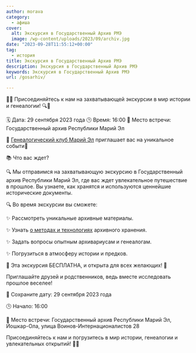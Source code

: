 ```yaml
---
author: morava
category:
  - афиша
cover:
  alt: Экскурсия в Государственный Архив РМЭ
  image: /wp-content/uploads/2023/09/archiv.jpg
date: "2023-09-28T11:55:12+00:00"
tag:
  - история
title: Экскурсия в Государственный Архив РМЭ
description: Экскурсия в Государственный Архив РМЭ
keywords: Экскурсия в Государственный Архив РМЭ
url: /gosarhiv/

---
```

📜🔎 Присоединяйтесь к нам на захватывающей экскурсии в мир истории и генеалогии! 🔍📜

🗓 Дата: 29 сентября 2023 года 🕒 Время: 16:00 📍 Место встречи: Государственный архив Республики Марий Эл

🌟 [Генеалогический клуб Марий Эл](/archiv_mariel/) приглашает вас на уникальное событи🌟

📚 Что вас ждет?

🔍 Мы отправимся на захватывающую экскурсию в Государственный архив Республики Марий Эл, где вас ждет увлекательное путешествие в прошлое. Вы узнаете, как хранятся и используются ценнейшие исторические документы.

🔍 Во время экскурсии вы сможете:

✨ Рассмотреть уникальные архивные материалы.

✨ Узнать [о методах и технологиях](/rootstech-2024/) архивного хранения.

✨ Задать вопросы опытным архивариусам и генеалогам.

✨ Погрузиться в атмосферу истории и предков.

🎉 Эта экскурсия БЕСПЛАТНА, и открыта для всех желающих! 🎉

Приглашайте друзей и родственников, ведь вместе исследовать прошлое веселее!

📆 Сохраните дату: 29 сентября 2023 года

🕒 Начало: 16:00

📍 Место встречи: Государственный архив Республики Марий Эл, Йошкар-Ола, улица Воинов-Интернационалистов 28

Присоединяйтесь к нам и погрузитесь в мир истории, генеалогии и увлекательных открытий! 📜🔎
